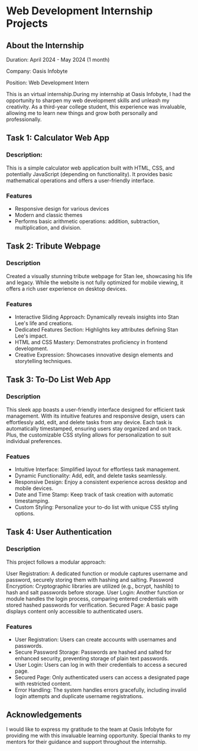 
# Web Development Internship Projects





## About the Internship

Duration: April 2024 - May 2024 (1 month)

Company: Oasis Infobyte

Position: Web Development Intern

This is an virtual internship.During my internship at Oasis Infobyte, I had the opportunity to sharpen my web development skills and unleash my creativity. As a third-year college student, this experience was invaluable, allowing me to learn new things and grow both personally and professionally.
## Task 1: Calculator Web App

### Description:

This is a simple calculator web application built with HTML, CSS, and potentially JavaScript (depending on functionality). It provides basic mathematical operations and offers a user-friendly interface.

### Features

- Responsive design for various devices
- Modern and classic themes
- Performs basic arithmetic operations: addition, subtraction, multiplication, and division.



## Task 2: Tribute Webpage

### Description

Created a visually stunning tribute webpage for Stan lee, showcasing his life and legacy. While the website is not fully optimized for mobile viewing, it offers a rich user experience on desktop devices.

### Features

- Interactive Sliding Approach: Dynamically reveals insights into Stan Lee's life and creations.
- Dedicated Features Section: Highlights key attributes defining Stan Lee's impact.
- HTML and CSS Mastery: Demonstrates proficiency in frontend development.
- Creative Expression: Showcases innovative design elements and storytelling techniques.
## Task 3: To-Do List Web App

### Description

This sleek app boasts a user-friendly interface designed for efficient task management. With its intuitive features and responsive design, users can effortlessly add, edit, and delete tasks from any device. Each task is automatically timestamped, ensuring users stay organized and on track. Plus, the customizable CSS styling allows for personalization to suit individual preferences.


### Featues

- Intuitive Interface: Simplified layout for effortless task management.
- Dynamic Functionality: Add, edit, and delete tasks seamlessly.
- Responsive Design: Enjoy a consistent experience across desktop and mobile devices.
- Date and Time Stamp: Keep track of task creation with automatic timestamping.
- Custom Styling: Personalize your to-do list with unique CSS styling options.

## Task 4: User Authentication

### Description

This project follows a modular approach:

User Registration: A dedicated function or module captures username and password, securely storing them with hashing and salting.
Password Encryption: Cryptographic libraries are utilized (e.g., bcrypt, hashlib) to hash and salt passwords before storage.
User Login: Another function or module handles the login process, comparing entered credentials with stored hashed passwords for verification.
Secured Page: A basic page displays content only accessible to authenticated users.

### Features

- User Registration: Users can create accounts with usernames and passwords.
- Secure Password Storage: Passwords are hashed and salted for enhanced security, preventing storage of plain text passwords.
- User Login: Users can log in with their credentials to access a secured page.
- Secured Page: Only authenticated users can access a designated page with restricted content.
- Error Handling: The system handles errors gracefully, including invalid login attempts and duplicate username registrations.
## Acknowledgements

I would like to express my gratitude to the team at Oasis Infobyte for providing me with this invaluable learning opportunity. Special thanks to my mentors for their guidance and support throughout the internship.


